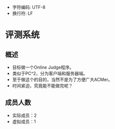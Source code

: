 ﻿* 字符编码: UTF-8
* 换行符: LF

# 评测系统

## 概述

* 目标做一个Online Judge程序。
* 类似于PC^2，分为客户端和服务器端。
* 至于做这个的目的，当然不是为了方便广大ACMer。
* 时间紧迫，究竟能不能做完呢？

## 成员人数

* 实际成员：2
* 虚拟成员：1